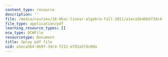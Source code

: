 ```yaml
---
content_type: resource
description: ''
file: /media/courses/18-06sc-linear-algebra-fall-2011/a1eca5b46b973dc4f212e7d1a57dc60a_OsHY7ycgbaE.pdf
file_type: application/pdf
learning_resource_types: []
ocw_type: OCWFile
resourcetype: Document
title: 3play pdf file
uid: a1eca5b4-6b97-3dc4-f212-e7d1a57dc60a
---
```

